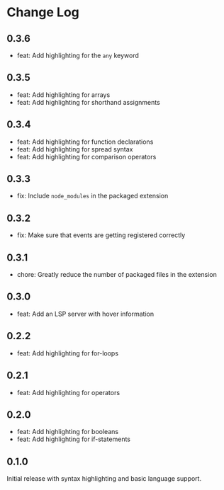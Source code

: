 # Change Log

## 0.3.6

- feat: Add highlighting for the `any` keyword

## 0.3.5

- feat: Add highlighting for arrays
- feat: Add highlighting for shorthand assignments

## 0.3.4

- feat: Add highlighting for function declarations
- feat: Add highlighting for spread syntax
- feat: Add highlighting for comparison operators

## 0.3.3

- fix: Include `node_modules` in the packaged extension

## 0.3.2

- fix: Make sure that events are getting registered correctly

## 0.3.1

- chore: Greatly reduce the number of packaged files in the extension

## 0.3.0

- feat: Add an LSP server with hover information

## 0.2.2

- feat: Add highlighting for for-loops

## 0.2.1

- feat: Add highlighting for operators

## 0.2.0

- feat: Add highlighting for booleans
- feat: Add highlighting for if-statements

## 0.1.0

Initial release with syntax highlighting and basic language support.
